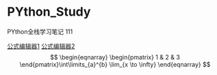 # PYthon_Study
PYthon全栈学习笔记
111

[公式编辑器1](https://editor.codecogs.com/)
[公式编辑器2](https://www.latexlive.com/)
$$
\begin{eqnarray}
\begin{pmatrix}
 1 & 2 & 3
\end{pmatrix}\int\limits_{a}^{b} \lim_{x \to \infty} 
\end{eqnarray}
$$